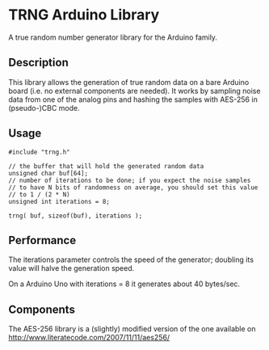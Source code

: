 # TRNG Arduino Library
A true random number generator library for the Arduino family.

## Description
This library allows the generation of true random data on a bare Arduino board (i.e. no external components are needed). It works by sampling noise data from one of the analog pins and hashing the samples with AES-256 in (pseudo-)CBC mode.

## Usage

    #include "trng.h"
    
    // the buffer that will hold the generated random data
    unsigned char buf[64];
    // number of iterations to be done; if you expect the noise samples 
    // to have N bits of randomness on average, you should set this value
    // to 1 / (2 * N)
    unsigned int iterations = 8;
    
    trng( buf, sizeof(buf), iterations );

## Performance
The iterations parameter controls the speed of the generator; doubling its value will halve the generation speed.

On a Arduino Uno with iterations = 8 it generates about 40 bytes/sec.

## Components
The AES-256 library is a (slightly) modified version of the one available on http://www.literatecode.com/2007/11/11/aes256/